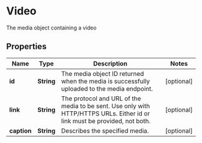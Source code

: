 

# Video

The media object containing a video

## Properties

Name | Type | Description | Notes
------------ | ------------- | ------------- | -------------
**id** | **String** | The media object ID returned when the media is successfully uploaded to the media endpoint. |  [optional]
**link** | **String** | The protocol and URL of the media to be sent. Use only with HTTP/HTTPS URLs. Either id or link must be provided, not both. |  [optional]
**caption** | **String** | Describes the specified media. |  [optional]



